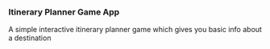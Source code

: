 ### Itinerary Planner Game App
A simple interactive itinerary planner game which gives you basic info about a destination  
